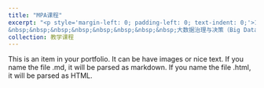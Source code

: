 ```yaml
---
title: "MPA课程"
excerpt: "<p style='margin-left: 0; padding-left: 0; text-indent: 0;'>1. 大数据治理与决策<br>
&nbsp;&nbsp;&nbsp;&nbsp;&nbsp;&nbsp;&nbsp;&nbsp;大数据治理与决策（Big Data Governance and Decision Making）能够帮助公共管理类专业硕士了解和认识大数据时代新型思维方式、产业发展模式、社会演变规律。课程深入剖析技术带来的社会变化和对人们思维决策方式的影响，以便于学生更好地运用大数据思维与相关方法手段分析现实问题。本课程主要分为四个模块，包括大数据概念、思维与分析方法，大数据技术与智能决策，大数据开放共享与交易机制，大数据安全、伦理、产业与政策。在每个模块中以理论与实际相结合、实践与思辨并举的方式展开深入学习。</p>"
collection: 教学课程
---
```


This is an item in your portfolio. It can be have images or nice text. If you name the file .md, it will be parsed as markdown. If you name the file .html, it will be parsed as HTML. 
